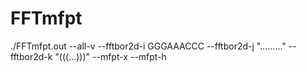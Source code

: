 FFTmfpt
=======

./FFTmfpt.out --all-v --fftbor2d-i GGGAAACCC --fftbor2d-j "........." --fftbor2d-k "(((...)))" --mfpt-x --mfpt-h
